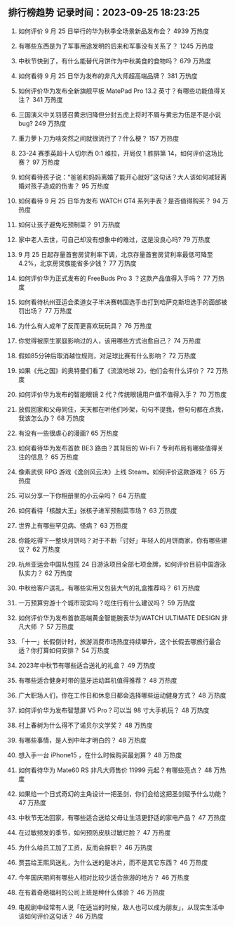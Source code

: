 
## 排行榜趋势 记录时间：2023-09-25 18:23:25
  
  1. 如何评价 9 月 25 日举行的华为秋季全场景新品发布会？ 4939 万热度
    
  2. 有哪些东西是为了军事用途发明的后来和军事没有关系了？ 1245 万热度
    
  3. 中秋节快到了，有什么能替代月饼作为中秋美食的食物吗？ 679 万热度
    
  4. 如何看待 9 月 25 日华为发布的非凡大师超高端品牌？ 381 万热度
    
  5. 如何评价华为发布全新旗舰平板 MatePad Pro 13.2 英寸？有哪些功能值得关注？ 341 万热度
    
  6. 三国演义中关羽感召黄忠归降但分封五虎上将时不屑与黄忠为伍是不是小说bug? 249 万热度
    
  7. 重力萝卜刀为啥突然之间就很流行了？什么梗？ 157 万热度
    
  8. 23-24 赛季英超十人切尔西 0:1 维拉，开局仅 1 胜排第 14，如何评价这场比赛？ 97 万热度
    
  9. 如何看待孩子说：“爸爸和妈妈离婚了能开心就好”这句话？大人该如何减轻离婚对孩子造成的伤害？ 95 万热度
    
  10. 如何看待 9 月 25 日华为发布 WATCH GT4 系列手表？是否值得购买？ 94 万热度
    
  11. 如何让孩子避免吃预制菜？ 91 万热度
    
  12. 家中老人去世，可自己却没有想象中的难过，这是没良心吗? 79 万热度
    
  13. 9 月 25 日起存量首套房贷利率下调，北京存量首套房贷利率最低可降至4.2%，北京房贷族能省多少钱？ 77 万热度
    
  14. 如何评价华为正式发布的 FreeBuds Pro 3 ？这款产品值得入手吗？ 77 万热度
    
  15. 如何看待杭州亚运会柔道女子半决赛韩国选手击打到哈萨克斯坦选手的面部被罚出场？ 77 万热度
    
  16. 为什么有人成年了反而更喜欢玩玩具？ 76 万热度
    
  17. 你觉得被原生家庭影响过的人，该用哪些方式治愈自己？ 74 万热度
    
  18. 假如85分钟后取消越位规则，对足球比赛有什么影响？ 72 万热度
    
  19. 如果《光之国》的奥特曼们看了《流浪地球 2》，他们会有什么评价？ 72 万热度
    
  20. 如何评价华为发布的智能眼镜 2 代？传统眼镜用户值不值得入手？ 70 万热度
    
  21. 放假回家和父母同住，天天都在听他们吵架，句句不提我，但句句都在点我，我该怎么办？ 68 万热度
    
  22. 有没有一些很虐心的漫画? 65 万热度
    
  23. 如何看待华为发布首款 BE3 路由？其背后的 Wi-Fi 7 专利布局有哪些值得关注的信息？ 65 万热度
    
  24. 像素武侠 RPG 游戏《逸剑风云决》上线 Steam，如何评价这款游戏？ 65 万热度
    
  25. 可以分享一下你相册里的小云朵吗？ 64 万热度
    
  26. 如何看待「核酸大王」张核子进军预制菜市场？ 63 万热度
    
  27. 世界上有哪些罕见病、怪病？ 63 万热度
    
  28. 你能吃得下一整块月饼吗？对于不断「讨好」年轻人的月饼商家，你有哪些建议？ 62 万热度
    
  29. 杭州亚运会中国队包揽 24 日游泳项目全部七项金牌，如何评价目前中国游泳队实力？ 62 万热度
    
  30. 中秋给客户送礼，有哪些实用又包装大气的礼盒推荐吗？ 61 万热度
    
  31. 一万预算穷游十个城市现实吗？吃住行有什么建议吗？ 59 万热度
    
  32. 如何评价华为发布首款高端黄金智能腕表华为WATCH ULTIMATE DESIGN 非凡大师 ？ 57 万热度
    
  33. 「十一」长假倒计时，旅游消费市场热度持续攀升，这个长假去哪旅行最合适？你打算如何安排？ 54 万热度
    
  34. 2023年中秋节有哪些适合送礼的礼盒？ 49 万热度
    
  35. 有哪些适合健身时带的蓝牙运动耳机值得推荐？ 48 万热度
    
  36. 广大职场人们，你在工作日和休息日都会选择哪些运动健身方式？ 48 万热度
    
  37. 如何评价华为发布智慧屏 V5 Pro？可以当 98 寸大手机玩？ 48 万热度
    
  38. 村上春树为什么得不了诺贝尔文学奖？ 48 万热度
    
  39. 有哪些事情，是人到中年才明白的？ 48 万热度
    
  40. 想入手一台 iPhone15 ，在什么时候购买最划算？ 48 万热度
    
  41. 如何看待华为 Mate60 RS 非凡大师售价 11999 元起？有哪些亮点？ 48 万热度
    
  42. 如果给一个日式奇幻的主角设计一把圣剑，你们会给这把圣剑赋予什么功能？ 47 万热度
    
  43. 中秋节无法回家，有哪些适合送给父母让生活更舒适的家电产品？ 47 万热度
    
  44. 在过敏频发的季节，如何预防皮肤过敏烂脸？ 47 万热度
    
  45. 为什么给员工加了工资，反而会辞职？ 46 万热度
    
  46. 贾芸给王熙凤送礼，为什么送的是冰片，而不是其它东西？ 46 万热度
    
  47. 今年国庆期间有哪些人相对比较少适合旅游的地方？ 46 万热度
    
  48. 在有着奇葩福利的公司上班是种什么体验？ 46 万热度
    
  49. 电视剧中经常有人说「在适当的时候，敌人也可以成为朋友」，从现实生活中该如何评价这句话？ 46 万热度
    